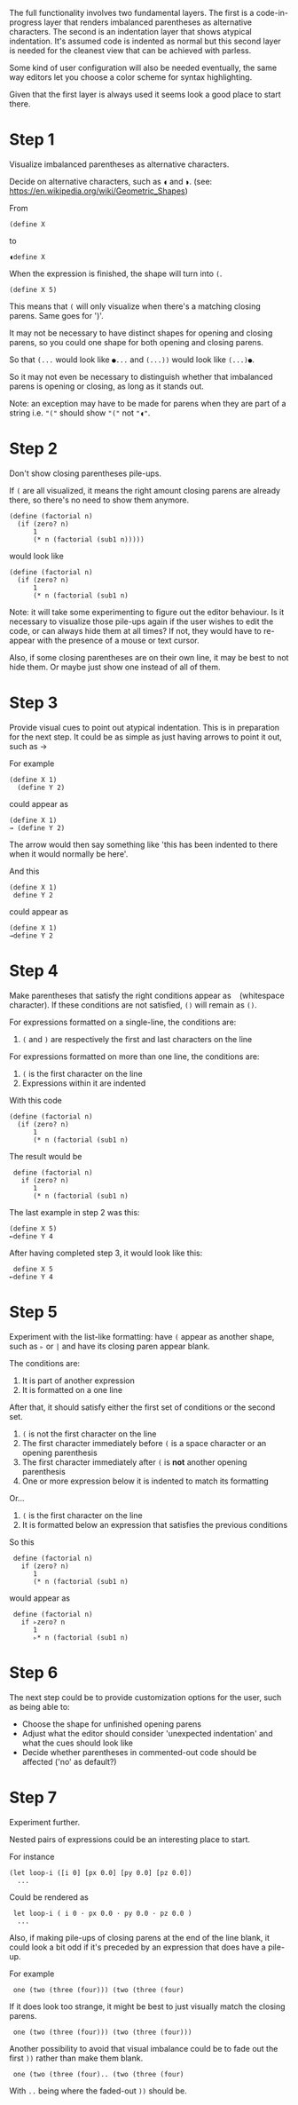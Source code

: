 The full functionality involves two fundamental layers. The first is a code-in-progress layer that renders imbalanced parentheses as alternative characters. The second is an indentation layer that shows atypical indentation. It's assumed code is indented as normal but this second layer is needed for the cleanest view that can be achieved with parless.

Some kind of user configuration will also be needed eventually, the same way editors let you choose a color scheme for syntax highlighting.

Given that the first layer is always used it seems look a good place to start there.

# Step 1

Visualize imbalanced parentheses as alternative characters.

Decide on alternative characters, such as `◖` and `◗`. (see: https://en.wikipedia.org/wiki/Geometric_Shapes)

From

    (define X

to

    ◖define X

When the expression is finished, the shape will turn into `(`.

    (define X 5)
    
This means that `(` will only visualize when there's a matching closing parens. Same goes for ')'.

It may not be necessary to have distinct shapes for opening and closing parens, so you could one shape for both opening and closing parens.

So that `(...` would look like `●...` and `(...))` would look like `(...)●`.

So it may not even be necessary to distinguish whether that imbalanced parens is opening or closing, as long as it stands out.

Note: an exception may have to be made for parens when they are part of a string i.e. `"("` should show `"("` not `"◖"`.

# Step 2

Don't show closing parentheses pile-ups.

If `(` are all visualized, it means the right amount closing parens are already there, so there's no need to show them anymore.

    (define (factorial n)
      (if (zero? n)
          1
          (* n (factorial (sub1 n)))))
          
would look like

    (define (factorial n)
      (if (zero? n)
          1
          (* n (factorial (sub1 n)
          
Note: it will take some experimenting to figure out the editor behaviour. Is it necessary to visualize those pile-ups again if the user wishes to edit the code, or can always hide them at all times? If not, they would have to re-appear with the presence of a mouse or text cursor.

Also, if some closing parentheses are on their own line, it may be best to not hide them. Or maybe just show one instead of all of them.


# Step 3

Provide visual cues to point out atypical indentation.
This is in preparation for the next step.
It could be as simple as just having arrows to point it out, such as →

For example

    (define X 1)
      (define Y 2)

could appear as

    (define X 1)
    → (define Y 2)
    
The arrow would then say something like 'this has been indented to there when it would normally be here'.

And this

    (define X 1)
     define Y 2

could appear as

    (define X 1)
    →define Y 2


# Step 4

Make parentheses that satisfy the right conditions appear as ` ` (whitespace character). If these conditions are not satisfied, `()` will remain as `()`.

For expressions formatted on a single-line, the conditions are:
1. `(` and `)` are respectively the first and last characters on the line

For expressions formatted on more than one line, the conditions are:
1. `(` is the first character on the line
2. Expressions within it are indented

With this code

    (define (factorial n)
      (if (zero? n)
          1
          (* n (factorial (sub1 n)
 
 The result would be
 
     define (factorial n)
       if (zero? n)
          1
          (* n (factorial (sub1 n)
          
The last example in step 2 was this:

    (define X 5)
    ←define Y 4

After having completed step 3, it would look like this:

     define X 5 
    ←define Y 4

# Step 5

Experiment with the list-like formatting: have `(` appear as another shape, such as `▹` or `|` and have its closing paren appear blank. 

The conditions are:
1. It is part of another expression
2. It is formatted on a one line

After that, it should satisfy either the first set of conditions or the second set. 

1. `(` is not the first character on the line
2. The first character immediately before `(` is a space character or an opening parenthesis
3. The first character immediately after `(` is __not__ another opening parenthesis
4. One or more expression below it is indented to match its formatting

Or...

1. `(` is the first character on the line
2. It is formatted below an expression that satisfies the previous conditions

So this

     define (factorial n)
       if (zero? n)
          1
          (* n (factorial (sub1 n)

would appear as

     define (factorial n)
       if ▹zero? n
          1
          ▹* n (factorial (sub1 n)

# Step 6

The next step could be to provide customization options for the user, such as being able to:
- Choose the shape for unfinished opening parens
- Adjust what the editor should consider 'unexpected indentation' and what the cues should look like
- Decide whether parentheses in commented-out code should be affected ('no' as default?)

# Step 7

Experiment further.

Nested pairs of expressions could be an interesting place to start.

For instance

    (let loop-i ([i 0] [px 0.0] [py 0.0] [pz 0.0])
      ...

Could be rendered as

     let loop-i ( i 0 · px 0.0 · py 0.0 · pz 0.0 )
      ...

Also, if making pile-ups of closing parens at the end of the line blank, it could look a bit odd if it's preceded by an expression that does have a pile-up.

For example

     one (two (three (four))) (two (three (four)
    
If it does look too strange, it might be best to just visually match the closing parens.

     one (two (three (four))) (two (three (four)))

Another possibility to avoid that visual imbalance could be to fade out the first `))` rather than make them blank.

     one (two (three (four).. (two (three (four)
     
With `..` being where the faded-out `))` should be.
